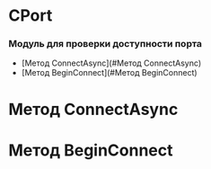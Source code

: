 # CPort

### Модуль для проверки доступности порта

- [Метод ConnectAsync](#Метод ConnectAsync)
- [Метод BeginConnect](#Метод BeginConnect)

# Метод ConnectAsync

# Метод BeginConnect
